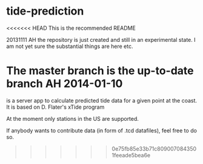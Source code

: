 tide-prediction
===============

<<<<<<< HEAD
This is the recommended README

20131111 AH the repository is just created and still in an experimental state.
I am not yet sure the substantial things are here etc.


The master branch is the up-to-date branch AH 2014-01-10
=======
is a server app to calculate predicted tide data for a given point at the coast.
It is based on D. Flater's xTide program

At the moment only stations in the US are supported.

If anybody wants to contribute data (in form of .tcd datafiles), feel free to do so.

>>>>>>> 0e75fb85e33b71c8090070843501feeade5bea6e
